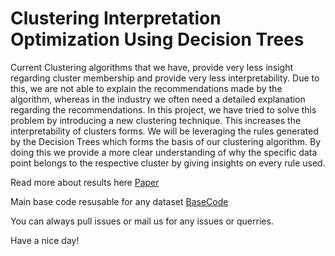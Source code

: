 # Clustering Interpretation Optimization Using Decision Trees
Current Clustering algorithms that we have, provide very less insight regarding cluster membership and provide very less interpretability.
Due to this, we are not able to explain the recommendations made by the algorithm, whereas in the industry we often need a detailed explanation regarding the recommendations. In this project, we have tried to solve this problem by introducing a new clustering technique. This increases the interpretability of clusters forms. We will be leveraging the rules generated by the Decision Trees which forms the basis of our clustering algorithm. By doing this we provide a more clear understanding of why the specific data point belongs to the respective cluster by giving insights on every rule used.

Read more about results here [Paper](https://github.com/DataSenseiAryan/DecisionTreeClustering/blob/main/Paper.pdf)

Main base code resusable for any dataset [BaseCode](https://github.com/DataSenseiAryan/DecisionTreeClustering/blob/main/Disease.ipynb)

You can always pull issues or mail us for any issues or querries.

Have a nice day!
